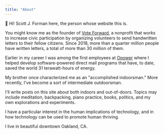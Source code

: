 ```yaml
---
title: "About"
---
```


&#x1F44B; Hi! Scott J. Forman here, the person whose website this is. 

You might know me as the founder of [Vote Forward](https://votefwd.org), a nonprofit that works to increase civic participation by organizing volunteers to send handwritten letters to their fellow citizens. Since 2018, more than a quarter million people have written letters, a total of more than 30 million of them.

Earlier in my career I was among the first employees at [Opower](https://opower.com) where I helped develop software-powered direct mail programs that have, to date, saved the world 31 terawatt-hours of energy.

My brother once characterized me as an "accomplished indoorsman." More recently, I've become a sort of intermediate outdoorsman. 

I'll write posts on this site about both indoors and out-of-doors. Topics may include meditation, backpacking, piano practice, books, politics, and my own explorations and experiments.

I have a particular interest in the human implications of technology, and in how technology can be used to promote human thriving.

I live in beautiful downtown Oakland, CA.